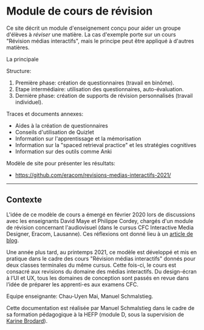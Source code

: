 # Module de cours de révision

Ce site décrit un module d'enseignement conçu pour aider un groupe d'élèves à *réviser* une matière. La cas d'exemple porte sur un cours "Révision médias interactifs", mais le principe peut être appliqué à d'autres matières.

La principale 

Structure:

1. Première phase: création de questionnaires (travail en binôme).
2. Etape intermédiaire: utilisation des questionnaires, auto-évaluation.
3. Dernière phase: création de supports de révision personnalisés (travail individuel).

Traces et documents annexes:

- Aides à la création de questionnaires
- Conseils d'utilisation de Quizlet
- Information sur l'apprentissage et la mémorisation
- Information sur la "spaced retrieval practice" et les stratégies cognitives
- Information sur des outils comme Anki

Modèle de site pour présenter les résultats:

- https://github.com/eracom/revisions-medias-interactifs-2021/

---

## Contexte

L'idée de ce modèle de cours a émergé en février 2020 lors de discussions avec les enseignants David Maye et Philippe Cordey, chargés d'un module de révision concernant l'audiovisuel (dans le cursus CFC Interactive Media Designer, Eracom, Lausanne). Ces réflexions ont donné lieu à un [article de blog](https://ms-studio.net/notes/concept-pour-un-cours-de-revision/).

Une année plus tard, au printemps 2021, ce modèle est développé et mis en pratique dans le cadre des cours "Révision médias interactifs" donnés pour deux classes terminales du même cursus. Cette fois-ci, le cours est consacré aux revisions du domaine des médias interactifs. Du design-écran à l’UI et UX, tous les domaines de conception sont passés en revue dans l’idée de préparer les apprenti-es aux examens CFC. 

Equipe enseignante: Chau-Uyen Mai, Manuel Schmalstieg.

Cette documentation est réalisée par Manuel Schmalstieg dans le cadre de sa formation pédagogique à la HEFP (module D, sous la supervision de [Karine Brodard](http://www.karinebrodard.ch/)).

